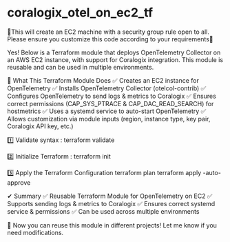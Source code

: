 # coralogix_otel_on_ec2_tf



🔴This will create an EC2 machine with a security group rule open to all. Please ensure you customize this code according to your requirements🔴


Yes! Below is a Terraform module that deploys OpenTelemetry Collector on an AWS EC2 instance, with support for Coralogix integration. This module is reusable and can be used in multiple environments.






🚀 What This Terraform Module Does
✅ Creates an EC2 instance for OpenTelemetry
✅ Installs OpenTelemetry Collector (otelcol-contrib)
✅ Configures OpenTelemetry to send logs & metrics to Coralogix
✅ Ensures correct permissions (CAP_SYS_PTRACE & CAP_DAC_READ_SEARCH) for hostmetrics
✅ Uses a systemd service to auto-start OpenTelemetry
✅ Allows customization via module inputs (region, instance type, key pair, Coralogix API key, etc.)







1️⃣ Validate syntax : 
terraform validate

2️⃣ Initialize Terraform : 
terraform init

3️⃣ Apply the Terraform Configuration
terraform plan
terraform apply -auto-approve







✔ Summary
✅ Reusable Terraform Module for OpenTelemetry on EC2
✅ Supports sending logs & metrics to Coralogix
✅ Ensures correct systemd service & permissions
✅ Can be used across multiple environments

🚀 Now you can reuse this module in different projects! Let me know if you need modifications.
